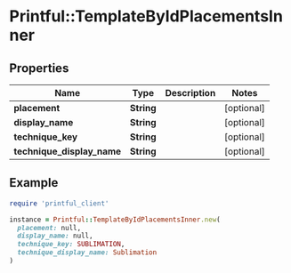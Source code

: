 # Printful::TemplateByIdPlacementsInner

## Properties

| Name | Type | Description | Notes |
| ---- | ---- | ----------- | ----- |
| **placement** | **String** |  | [optional] |
| **display_name** | **String** |  | [optional] |
| **technique_key** | **String** |  | [optional] |
| **technique_display_name** | **String** |  | [optional] |

## Example

```ruby
require 'printful_client'

instance = Printful::TemplateByIdPlacementsInner.new(
  placement: null,
  display_name: null,
  technique_key: SUBLIMATION,
  technique_display_name: Sublimation
)
```

